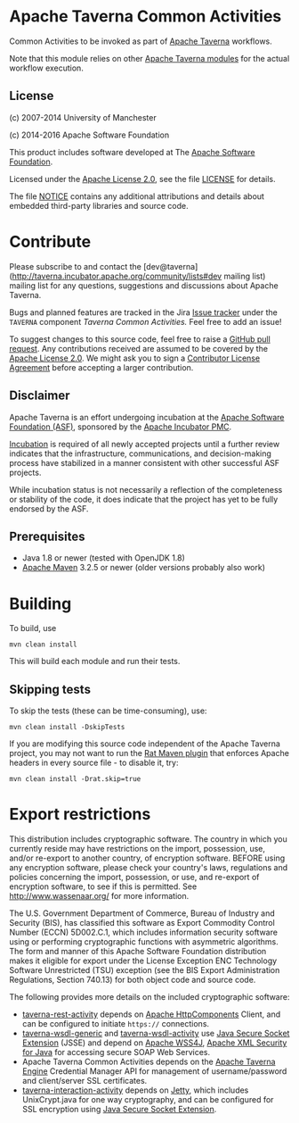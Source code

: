 <!--
   Licensed to the Apache Software Foundation (ASF) under one or more
   contributor license agreements.  See the NOTICE file distributed with
   this work for additional information regarding copyright ownership.
   The ASF licenses this file to You under the Apache License, Version 2.0
   (the "License"); you may not use this file except in compliance with
   the License.  You may obtain a copy of the License at

       http://www.apache.org/licenses/LICENSE-2.0

   Unless required by applicable law or agreed to in writing, software
   distributed under the License is distributed on an "AS IS" BASIS,
   WITHOUT WARRANTIES OR CONDITIONS OF ANY KIND, either express or implied.
   See the License for the specific language governing permissions and
   limitations under the License.
-->

# Apache Taverna Common Activities

Common Activities to be invoked as part of 
[Apache Taverna](http://taverna.incubator.apache.org/) workflows.

Note that this module relies on other
[Apache Taverna modules](http://taverna.incubator.apache.org/code) for
the actual workflow execution.


## License

(c) 2007-2014 University of Manchester

(c) 2014-2016 Apache Software Foundation

This product includes software developed at The
[Apache Software Foundation](http://www.apache.org/).

Licensed under the
[Apache License 2.0](https://www.apache.org/licenses/LICENSE-2.0), see the file
[LICENSE](LICENSE) for details.

The file [NOTICE](NOTICE) contains any additional attributions and
details about embedded third-party libraries and source code.


# Contribute

Please subscribe to and contact the
[dev@taverna](http://taverna.incubator.apache.org/community/lists#dev mailing list)
mailing list for any questions, suggestions and discussions about
Apache Taverna.

Bugs and planned features are tracked in the Jira
[Issue tracker](https://issues.apache.org/jira/browse/TAVERNA/component/12326811)
under the `TAVERNA` component _Taverna Common Activities._ Feel free
to add an issue!

To suggest changes to this source code, feel free to raise a
[GitHub pull request](https://github.com/apache/incubator-taverna-common-activities/pulls).
Any contributions received are assumed to be covered by the [Apache License
2.0](https://www.apache.org/licenses/LICENSE-2.0). We might ask you
to sign a [Contributor License Agreement](https://www.apache.org/licenses/#clas)
before accepting a larger contribution.

## Disclaimer

Apache Taverna is an effort undergoing incubation at the
[Apache Software Foundation (ASF)](http://www.apache.org/),
sponsored by the [Apache Incubator PMC](http://incubator.apache.org/).

[Incubation](http://incubator.apache.org/incubation/Process_Description.html)
is required of all newly accepted projects until a further review
indicates that the infrastructure, communications, and decision-making process
have stabilized in a manner consistent with other successful ASF projects.

While incubation status is not necessarily a reflection of the completeness
or stability of the code, it does indicate that the project has yet to be
fully endorsed by the ASF.



## Prerequisites

* Java 1.8 or newer (tested with OpenJDK 1.8)
* [Apache Maven](https://maven.apache.org/download.html) 3.2.5 or newer (older
  versions probably also work)


# Building

To build, use

    mvn clean install

This will build each module and run their tests.


## Skipping tests

To skip the tests (these can be time-consuming), use:

    mvn clean install -DskipTests


If you are modifying this source code independent of the
Apache Taverna project, you may not want to run the
[Rat Maven plugin](https://creadur.apache.org/rat/apache-rat-plugin/)
that enforces Apache headers in every source file - to disable it, try:

    mvn clean install -Drat.skip=true


# Export restrictions

This distribution includes cryptographic software.
The country in which you currently reside may have restrictions
on the import, possession, use, and/or re-export to another country,
of encryption software. BEFORE using any encryption software,
please check your country's laws, regulations and policies
concerning the import, possession, or use, and re-export of
encryption software, to see if this is permitted.
See <http://www.wassenaar.org/> for more information.

The U.S. Government Department of Commerce, Bureau of Industry and Security (BIS),
has classified this software as Export Commodity Control Number (ECCN) 5D002.C.1,
which includes information security software using or performing
cryptographic functions with asymmetric algorithms.
The form and manner of this Apache Software Foundation distribution makes
it eligible for export under the License Exception
ENC Technology Software Unrestricted (TSU) exception
(see the BIS Export Administration Regulations, Section 740.13)
for both object code and source code.

The following provides more details on the included cryptographic software:

* [taverna-rest-activity](taverna-rest-activity)
  depends on
  [Apache HttpComponents](https://hc.apache.org/) Client,
  and can be configured to initiate
  `https://` connections.
* [taverna-wsdl-generic](taverna-wsdl-generic)
  and [taverna-wsdl-activity](taverna-wsdl-activity) use
  [Java Secure Socket Extension](https://docs.oracle.com/javase/8/docs/technotes/guides/security/jsse/JSSERefGuide.html)
  (JSSE) and depend on
  [Apache WSS4J](https://ws.apache.org/wss4j/),
  [Apache XML Security for Java](https://santuario.apache.org/javaindex.html)
  for accessing secure SOAP Web Services.
* Apache Taverna Common Activities depends on the
  [Apache Taverna Engine](http://taverna.incubator.apache.org/download/engine/)
  Credential Manager API for
  management of username/password and client/server SSL certificates.
* [taverna-interaction-activity](taverna-interaction-activity) depends on
  [Jetty](http://www.eclipse.org/jetty/),
  which includes UnixCrypt.java for one way cryptography, and can be
  configured for SSL encryption using
  [Java Secure Socket Extension](https://docs.oracle.com/javase/8/docs/technotes/guides/security/jsse/JSSERefGuide.html).

